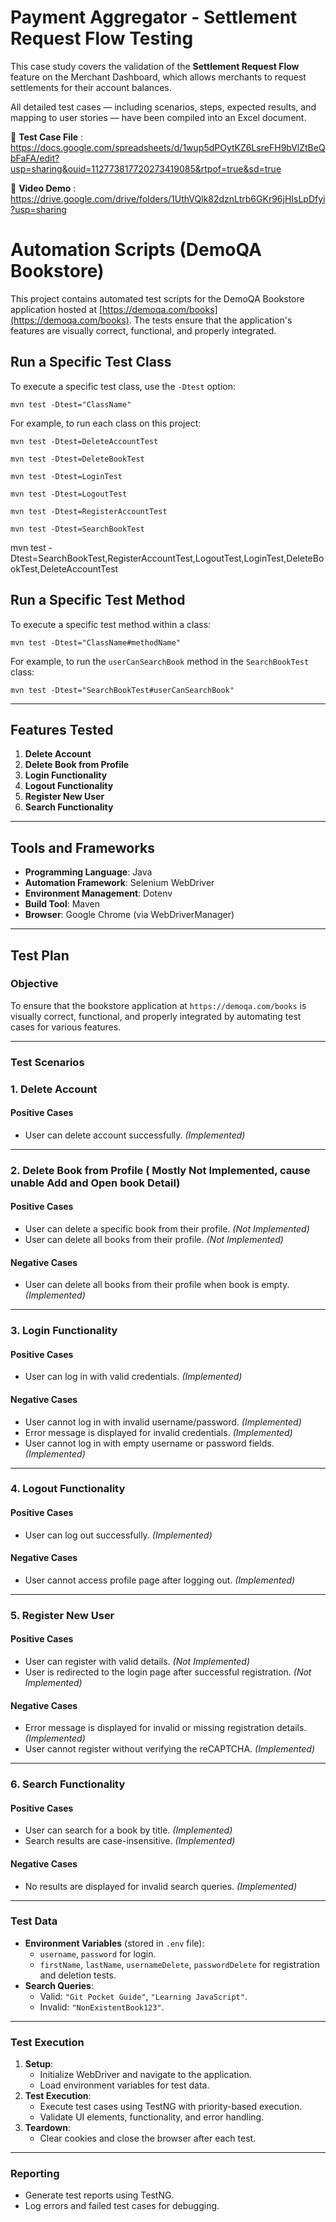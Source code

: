# Payment Aggregator - Settlement Request Flow Testing

This case study covers the validation of the **Settlement Request Flow** feature on the Merchant Dashboard, which allows merchants to request settlements for their account balances.

All detailed test cases — including scenarios, steps, expected results, and mapping to user stories — have been compiled into an Excel document.

📂  **Test Case File** : https://docs.google.com/spreadsheets/d/1wup5dPOytKZ6LsreFH9bVlZtBeQbFaFA/edit?usp=sharing&ouid=112773817720273419085&rtpof=true&sd=true

📂 **Video Demo** : https://drive.google.com/drive/folders/1UthVQlk82dznLtrb6GKr96jHIsLpDfyi?usp=sharing

# Automation Scripts (DemoQA Bookstore)

This project contains automated test scripts for the DemoQA Bookstore application hosted at [https://demoqa.com/books](https://demoqa.com/books). The tests ensure that the application's features are visually correct, functional, and properly integrated.

## **Run a Specific Test Class**

To execute a specific test class, use the `-Dtest` option:

`mvn test -Dtest="ClassName"`

For example, to run each class on this project:

`mvn test -Dtest=DeleteAccountTest`

`mvn test -Dtest=DeleteBookTest`

`mvn test -Dtest=LoginTest`

`mvn test -Dtest=LogoutTest`

`mvn test -Dtest=RegisterAccountTest`

`mvn test -Dtest=SearchBookTest`

mvn test -Dtest=SearchBookTest,RegisterAccountTest,LogoutTest,LoginTest,DeleteBookTest,DeleteAccountTest

## Run a Specific Test Method

To execute a specific test method within a class:

`mvn test -Dtest="ClassName#methodName"`

For example, to run the `userCanSearchBook` method in the `SearchBookTest` class:

`mvn test -Dtest="SearchBookTest#userCanSearchBook"`

---

## Features Tested

1. **Delete Account**
2. **Delete Book from Profile**
3. **Login Functionality**
4. **Logout Functionality**
5. **Register New User**
6. **Search Functionality**

---

## Tools and Frameworks

- **Programming Language**: Java
- **Automation Framework**: Selenium WebDriver
- **Environment Management**: Dotenv
- **Build Tool**: Maven
- **Browser**: Google Chrome (via WebDriverManager)

---

## Test Plan

### **Objective**

To ensure that the bookstore application at `https://demoqa.com/books` is visually correct, functional, and properly integrated by automating test cases for various features.

---

### **Test Scenarios**

### 1. Delete Account

#### Positive Cases

- User can delete account successfully. *(Implemented)*

---

### 2. Delete Book from Profile ( Mostly Not Implemented, cause unable Add and Open book Detail)

#### Positive Cases

- User can delete a specific book from their profile. *(Not Implemented)*
- User can delete all books from their profile. *(Not Implemented)*

#### Negative Cases

- User can delete all books from their profile when book is empty. *(Implemented)*

---

### 3. Login Functionality

#### Positive Cases

- User can log in with valid credentials. *(Implemented)*

#### Negative Cases

- User cannot log in with invalid username/password. *(Implemented)*
- Error message is displayed for invalid credentials. *(Implemented)*
- User cannot log in with empty username or password fields. *(Implemented)*

---

### 4. Logout Functionality

#### Positive Cases

- User can log out successfully. *(Implemented)*

#### Negative Cases

- User cannot access profile page after logging out. *(Implemented)*

---

### 5. Register New User

#### Positive Cases

- User can register with valid details. *(Not Implemented)*
- User is redirected to the login page after successful registration. *(Not Implemented)*

#### Negative Cases

- Error message is displayed for invalid or missing registration details. *(Implemented)*
- User cannot register without verifying the reCAPTCHA. *(Implemented)*

---

### 6. Search Functionality

#### Positive Cases

- User can search for a book by title. *(Implemented)*
- Search results are case-insensitive. *(Implemented)*

#### Negative Cases

- No results are displayed for invalid search queries. *(Implemented)*

---

### **Test Data**

- **Environment Variables** (stored in `.env` file):
  - `username`, `password` for login.
  - `firstName`, `lastName`, `usernameDelete`, `passwordDelete` for registration and deletion tests.
- **Search Queries**:
  - Valid: `"Git Pocket Guide"`, `"Learning JavaScript"`.
  - Invalid: `"NonExistentBook123"`.

---

### **Test Execution**

1. **Setup**:
   - Initialize WebDriver and navigate to the application.
   - Load environment variables for test data.
2. **Test Execution**:
   - Execute test cases using TestNG with priority-based execution.
   - Validate UI elements, functionality, and error handling.
3. **Teardown**:
   - Clear cookies and close the browser after each test.

---

### **Reporting**

- Generate test reports using TestNG.
- Log errors and failed test cases for debugging.
